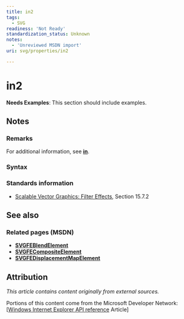 ```yaml
---
title: in2
tags:
  - SVG
readiness: 'Not Ready'
standardization_status: Unknown
notes:
  - 'Unreviewed MSDN import'
uri: svg/properties/in2

---
```

# in2

**Needs Examples**: This section should include examples.

## Notes

### Remarks

For additional information, see [**in**](/svg/properties/in1).

### Syntax

### Standards information

-   [Scalable Vector Graphics: Filter Effects](http://go.microsoft.com/fwlink/p/?linkid=226062), Section 15.7.2

## See also

### Related pages (MSDN)

-   [**SVGFEBlendElement**](/svg/elements/feBlend)
-   [**SVGFECompositeElement**](/svg/elements/feComposite)
-   [**SVGFEDisplacementMapElement**](/svg/elements/feDisplacementMap)

## Attribution

*This article contains content originally from external sources.*

Portions of this content come from the Microsoft Developer Network: [[Windows Internet Explorer API reference](http://msdn.microsoft.com/en-us/library/ie/hh828809%28v=vs.85%29.aspx) Article]

